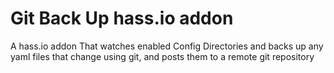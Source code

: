 # Git Back Up hass.io addon
A hass.io addon That watches enabled Config Directories and backs up any yaml files that change using git, and posts them to a remote git repository
